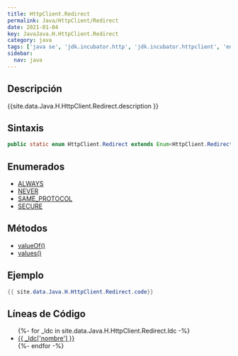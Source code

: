 ```yaml
---
title: HttpClient.Redirect
permalink: Java/HttpClient/Redirect
date: 2021-01-04
key: JavaJava.H.HttpClient.Redirect
category: java
tags: ['java se', 'jdk.incubator.http', 'jdk.incubator.httpclient', 'enumerado java', 'Java 9']
sidebar: 
  nav: java
---
```


## Descripción
{{site.data.Java.H.HttpClient.Redirect.description }}

## Sintaxis
~~~java
public static enum HttpClient.Redirect extends Enum<HttpClient.Redirect>
~~~

## Enumerados
* [ALWAYS](/Java/HttpClient/Redirect/ALWAYS)
* [NEVER](/Java/HttpClient/Redirect/NEVER)
* [SAME_PROTOCOL](/Java/HttpClient/Redirect/SAME_PROTOCOL)
* [SECURE](/Java/HttpClient/Redirect/SECURE)

## Métodos
* [valueOf()](/Java/HttpClient/Redirect/valueOf)
* [values()](/Java/HttpClient/Redirect/values)

## Ejemplo
~~~java
{{ site.data.Java.H.HttpClient.Redirect.code}}
~~~

## Líneas de Código
<ul>
{%- for _ldc in site.data.Java.H.HttpClient.Redirect.ldc -%}
   <li>
       <a href="{{_ldc['url'] }}">{{ _ldc['nombre'] }}</a>
   </li>
{%- endfor -%}
</ul>
